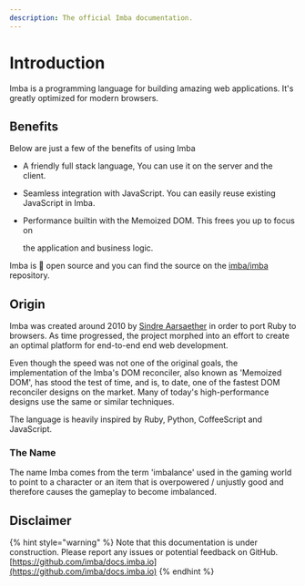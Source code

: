 ```yaml
---
description: The official Imba documentation.
---
```


# Introduction

Imba is a programming language for building amazing web applications. It's greatly optimized for modern browsers.

## Benefits

Below are just a few of the benefits of using Imba

* A friendly full stack language, You can use it on the server and the client. 
* Seamless integration with JavaScript. You can easily reuse existing JavaScript in Imba. 
* Performance builtin with the Memoized DOM.  This frees you up to focus on

  the application and business logic.

Imba is 💯 open source and you can find the source on the [imba/imba](https://github.com/imba/imba) repository.

## Origin

Imba was created around 2010 by [Sindre Aarsaether](https://github.com/somebee) in order to port Ruby to browsers. As time progressed, the project morphed into an effort to create an optimal platform for end-to-end end web development.

Even though the speed was not one of the original goals, the implementation of the Imba's DOM reconciler, also known as 'Memoized DOM', has stood the test of time, and is, to date, one of the fastest DOM reconciler designs on the market. Many of today's high-performance designs use the same or similar techniques.

The language is heavily inspired by Ruby, Python, CoffeeScript and JavaScript.

### The Name

The name Imba comes from the term 'imbalance' used in the gaming world to point to a character or an item that is overpowered / unjustly good and therefore causes the gameplay to become imbalanced.

## Disclaimer

{% hint style="warning" %}
Note that this documentation is under construction. Please report any issues or potential feedback on GitHub. [https://github.com/imba/docs.imba.io](https://github.com/imba/docs.imba.io)
{% endhint %}

